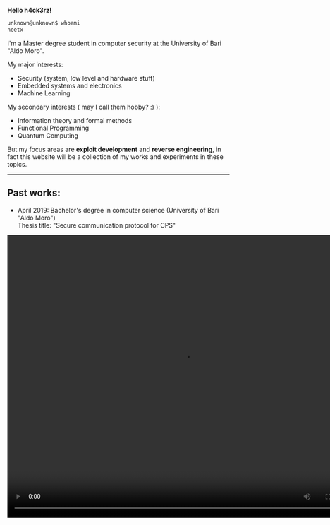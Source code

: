 <!--
.. title: Welcome
.. slug: index
.. date: 2021-01-14 22:55:14 UTC+01:00
.. tags: 
.. category: 
.. link: 
.. description: 
.. type: text
-->

**Hello h4ck3rz!**

```bash
unknown@unknown$ whoami
neetx
```

I'm a Master degree student in computer security at the University of Bari "Aldo Moro".<br>

My major interests:

- Security (system, low level and hardware stuff)
- Embedded systems and electronics
- Machine Learning

My secondary interests ( may I call them hobby? :) ):

- Information theory and formal methods
- Functional Programming
- Quantum Computing

But my focus areas are **exploit development** and **reverse engineering**, in fact this website will be a collection of my works and experiments in these topics.

______________________________________________________________

## Past works:

- April 2019: Bachelor's degree in computer science (University of Bari "Aldo Moro")<br>Thesis title: "Secure communication protocol for CPS"

<div align="center">
<video src="https://dms.licdn.com/playback/C4D05AQFp62tPOXoxCw/43a9259daf6641e9b98374ecb24358e7/feedshare-mp4_3300-captions-thumbnails/1507940147251-drlcss?e=1610888400&amp;v=beta&amp;t=j0Dqt-su3b-SZqtTJEUv5vIWSy01bRaQjnEE51X6GAA" width="800" height="640" controls frameborder="0" allow="accelerometer; autoplay; encrypted-media; gyroscope; picture-in-picture" allowfullscreen></video>
</div>
